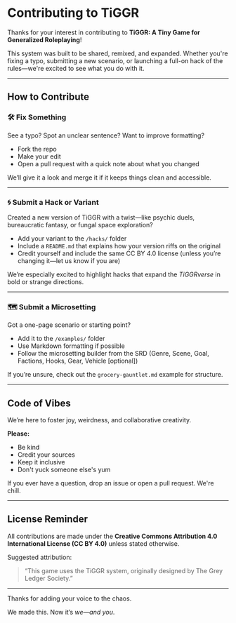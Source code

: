 # Contributing to TiGGR

Thanks for your interest in contributing to **TiGGR: A Tiny Game for Generalized Roleplaying**!

This system was built to be shared, remixed, and expanded. Whether you're fixing a typo, submitting a new scenario, or launching a full-on hack of the rules—we're excited to see what you do with it.

---

## How to Contribute

### 🛠 Fix Something
See a typo? Spot an unclear sentence? Want to improve formatting?

- Fork the repo  
- Make your edit  
- Open a pull request with a quick note about what you changed

We’ll give it a look and merge it if it keeps things clean and accessible.

---

### 🌀 Submit a Hack or Variant

Created a new version of TiGGR with a twist—like psychic duels, bureaucratic fantasy, or fungal space exploration?

- Add your variant to the `/hacks/` folder  
- Include a `README.md` that explains how your version riffs on the original
- Credit yourself and include the same CC BY 4.0 license (unless you’re changing it—let us know if you are)

We’re especially excited to highlight hacks that expand the *TiGGRverse* in bold or strange directions.

---

### 🗺 Submit a Microsetting

Got a one-page scenario or starting point?

- Add it to the `/examples/` folder  
- Use Markdown formatting if possible
- Follow the microsetting builder from the SRD (Genre, Scene, Goal, Factions, Hooks, Gear, Vehicle [optional])

If you’re unsure, check out the `grocery-gauntlet.md` example for structure.

---

## Code of Vibes

We’re here to foster joy, weirdness, and collaborative creativity.

**Please:**
- Be kind
- Credit your sources
- Keep it inclusive
- Don't yuck someone else's yum

If you ever have a question, drop an issue or open a pull request. We're chill.

---

## License Reminder

All contributions are made under the **Creative Commons Attribution 4.0 International License (CC BY 4.0)** unless stated otherwise.

Suggested attribution:

> “This game uses the TiGGR system, originally designed by The Grey Ledger Society.”

---

Thanks for adding your voice to the chaos.

We made this. Now it’s *we—and you*.
